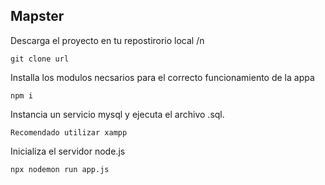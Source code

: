 ## Mapster
  Descarga el proyecto en tu repostirorio local /n
  
    git clone url
    
  Installa los modulos necsarios para el correcto funcionamiento de la appa
  
    npm i
    
  Instancia un servicio mysql y ejecuta el archivo .sql.
  
    Recomendado utilizar xampp
    
  Inicializa el servidor node.js
  
    npx nodemon run app.js
